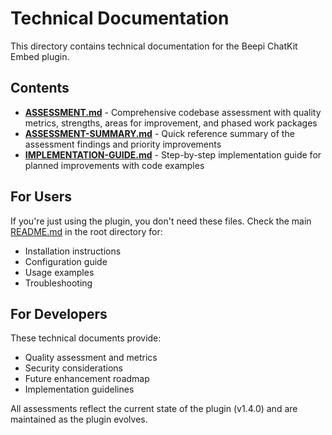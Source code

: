 # Technical Documentation

This directory contains technical documentation for the Beepi ChatKit Embed plugin.

## Contents

- **[ASSESSMENT.md](./ASSESSMENT.md)** - Comprehensive codebase assessment with quality metrics, strengths, areas for improvement, and phased work packages
- **[ASSESSMENT-SUMMARY.md](./ASSESSMENT-SUMMARY.md)** - Quick reference summary of the assessment findings and priority improvements
- **[IMPLEMENTATION-GUIDE.md](./IMPLEMENTATION-GUIDE.md)** - Step-by-step implementation guide for planned improvements with code examples

## For Users

If you're just using the plugin, you don't need these files. Check the main [README.md](../README.md) in the root directory for:
- Installation instructions
- Configuration guide
- Usage examples
- Troubleshooting

## For Developers

These technical documents provide:
- Quality assessment and metrics
- Security considerations
- Future enhancement roadmap
- Implementation guidelines

All assessments reflect the current state of the plugin (v1.4.0) and are maintained as the plugin evolves.
